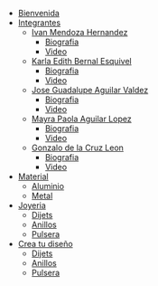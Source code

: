 <!DOCTYPE html PUBLIC "-//W3C//DTD XHTML 1.0 Transitional//EN" "http://www.w3.org/TR/xhtml1/DTD/xhtml1-transitional.dtd">
<html xmlns="http://www.w3.org/1999/xhtml">
<head>
<meta http-equiv="Content-Type" content="text/html; charset=utf-8" />
<title>Documento sin título</title>
<script src="SpryAssets/SpryMenuBar.js" type="text/javascript"></script>
<link href="SpryAssets/SpryMenuBarHorizontal.css" rel="stylesheet" type="text/css" />
</head>

<body>
<ul id="MenuBar1" class="MenuBarHorizontal">
  <li><a href="Bienvenida.html">Bienvenida</a>  </li>
  <li><a href="#" class="MenuBarItemSubmenu">Integrantes </a>
    <ul>
      <li><a href="#" class="MenuBarItemSubmenu">Ivan Mendoza Hernandez </a>
        <ul>
          <li><a href="Biografia Ivan.html">Biografia</a></li>
          <li><a href="Video Ivan.html">Video</a></li>
        </ul>
      </li>
      <li><a href="#" class="MenuBarItemSubmenu">Karla Edith Bernal Esquivel </a>
        <ul>
          <li><a href="Biografia Karla.html">Biografia</a></li>
          <li><a href="#">Video</a></li>
        </ul>
      </li>
      <li><a href="#" class="MenuBarItemSubmenu">Jose Guadalupe Aguilar Valdez </a>
        <ul>
          <li><a href="Biografia Jose Guadalupe.html">Biografia</a></li>
          <li><a href="Video Jose Guadalupe.html">Video </a></li>
        </ul>
      </li>
      <li><a href="#" class="MenuBarItemSubmenu">Mayra Paola Aguilar Lopez </a>
        <ul>
          <li><a href="Biografia Mayra.html">Biografia</a></li>
          <li><a href="Video Mayra Paola.html">Video</a></li>
        </ul>
      </li>
      <li><a href="#" class="MenuBarItemSubmenu">Gonzalo de la Cruz Leon </a>
        <ul>
          <li><a href="Biografia Gonzalo.html">Biografia</a></li>
          <li><a href="Video Gonzalo.html">Video</a></li>
        </ul>
      </li>
    </ul>
  </li>
  <li><a class="MenuBarItemSubmenu" href="#">Material</a>
    <ul>
<li><a href="Aluminio.html">Aluminio</a></li>
      <li><a href="Metal.html">Metal</a></li>
    </ul>
  </li>
  <li><a href="#" class="MenuBarItemSubmenu">Joyeria </a>
    <ul>
      <li><a href="Dijets.html">Dijets</a>      </li>
      <li><a href="Anillos.html">Anillos </a>      </li>
      <li><a href="Pulseras.html">Pulsera </a>      </li>
    </ul>
  </li>
  <li><a href="#" class="MenuBarItemSubmenu">Crea tu diseño </a>
    <ul>
      <li><a href="#">Dijets</a></li>
      <li><a href="#">Anillos</a></li>
      <li><a href="#">Pulsera</a></li>
    </ul>
  </li>
</ul>
<script type="text/javascript">
var MenuBar1 = new Spry.Widget.MenuBar("MenuBar1", {imgDown:"SpryAssets/SpryMenuBarDownHover.gif", imgRight:"SpryAssets/SpryMenuBarRightHover.gif"});
</script>
</body>
</html>
